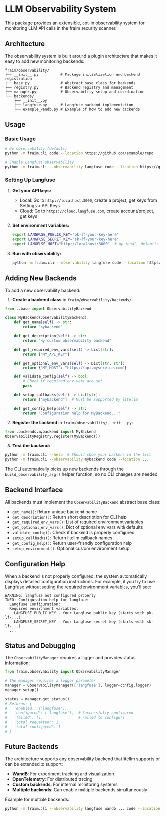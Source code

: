 # LLM Observability System

This package provides an extensible, opt-in observability system for monitoring LLM API calls in the fraim security scanner.

## Architecture

The observability system is built around a plugin architecture that makes it easy to add new monitoring backends:

```
fraim/observability/
├── __init__.py          # Package initialization and backend registration
├── base.py              # Abstract base class for backends
├── registry.py          # Backend registry and management
├── manager.py           # Observability setup and coordination
└── backends/
    ├── __init__.py
    ├── langfuse.py      # Langfuse backend implementation
    └── example_wandb.py # Example of how to add new backends
```

## Usage

### Basic Usage

```bash
# No observability (default)
python -m fraim.cli code --location https://github.com/example/repo

# Enable Langfuse observability
python -m fraim.cli --observability langfuse code --location https://github.com/example/repo

```

### Setting Up Langfuse

1. **Get your API keys:**

   - Local: Go to `http://localhost:3000`, create a project, get keys from Settings > API Keys
   - Cloud: Go to `https://cloud.langfuse.com`, create account/project, get keys

2. **Set environment variables:**

   ```bash
   export LANGFUSE_PUBLIC_KEY="pk-lf-your-key-here"
   export LANGFUSE_SECRET_KEY="sk-lf-your-key-here"
   export LANGFUSE_HOST="http://localhost:3000"  # optional, defaults to localhost
   ```

3. **Run with observability:**
   ```bash
   python -m fraim.cli --observability langfuse code --location https://github.com/example/repo
   ```

## Adding New Backends

To add a new observability backend:

1. **Create a backend class** in `fraim/observability/backends/`:

```python
from ..base import ObservabilityBackend

class MyBackend(ObservabilityBackend):
    def get_name(self) -> str:
        return "mybackend"

    def get_description(self) -> str:
        return "My custom observability backend"

    def get_required_env_vars(self) -> List[str]:
        return ["MY_API_KEY"]

    def get_optional_env_vars(self) -> Dict[str, str]:
        return {"MY_HOST": "https://api.myservice.com"}

    def validate_config(self) -> bool:
        # Check if required env vars are set
        pass

    def setup_callbacks(self) -> List[str]:
        return ["mybackend"]  # Must be supported by litellm

    def get_config_help(self) -> str:
        return "Configuration help for MyBackend..."
```

2. **Register the backend** in `fraim/observability/__init__.py`:

```python
from .backends.mybackend import MyBackend
ObservabilityRegistry.register(MyBackend())
```

3. **Test the backend:**

```bash
python -m fraim.cli --help  # Should show your backend in the list
python -m fraim.cli --observability mybackend code --location ...
```

The CLI automatically picks up new backends through the `build_observability_arg()` helper function, so no CLI changes are needed.

## Backend Interface

All backends must implement the `ObservabilityBackend` abstract base class:

- `get_name()`: Return unique backend name
- `get_description()`: Return short description for CLI help
- `get_required_env_vars()`: List of required environment variables
- `get_optional_env_vars()`: Dict of optional env vars with defaults
- `validate_config()`: Check if backend is properly configured
- `setup_callbacks()`: Return litellm callback names
- `get_config_help()`: Return user-friendly configuration help
- `setup_environment()`: Optional custom environment setup

## Configuration Help

When a backend is not properly configured, the system automatically displays detailed configuration instructions. For example, if you try to use Langfuse without setting the required environment variables, you'll see:

```
WARNING: langfuse not configured properly
INFO: Configuration help for langfuse:
  Langfuse Configuration:
  Required environment variables:
    LANGFUSE_PUBLIC_KEY - Your Langfuse public key (starts with pk-lf-...)
    LANGFUSE_SECRET_KEY - Your Langfuse secret key (starts with sk-lf-...)
  ...
```

## Status and Debugging

The `ObservabilityManager` requires a logger and provides status information:

```python
from fraim.observability import ObservabilityManager

# The manager requires a logger parameter
manager = ObservabilityManager(['langfuse'], logger=config.logger)
manager.setup()

status = manager.get_status()
# Returns: {
#   'enabled': ['langfuse'],
#   'configured': ['langfuse'],  # Successfully configured
#   'failed': [],                # Failed to configure
#   'total_requested': 1,
#   'total_configured': 1
# }
```

## Future Backends

The architecture supports any observability backend that litellm supports or can be extended to support:

- **WandB**: For experiment tracking and visualization
- **OpenTelemetry**: For distributed tracing
- **Custom backends**: For internal monitoring systems
- **Multiple backends**: Can enable multiple backends simultaneously

Example for multiple backends:

```bash
python -m fraim.cli --observability langfuse wandb ... code --location
```
